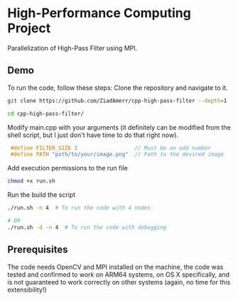 # High-Performance Computing Project

Parallelization of High-Pass Filter using MPI.

## Demo

To run the code, follow these steps:
Clone the repository and navigate to it.
```bash
git clone https://github.com/ZiadAmerr/cpp-high-pass-filter --depth=1  # Low depth for fast and lightweight clone

cd cpp-high-pass-filter/
```

Modify main.cpp with your arguments (it definitely can be modified from the shell script, but I just don't have time to do that right now).
```cpp
 #define FILTER_SIZE 3                  // Must be an odd number
 #define PATH "path/to/your/image.png"  // Path to the desired image
```

Add execution permissions to the run file
```bash
chmod +x run.sh
```

Run the build the script
```bash
./run.sh -n 4  # To run the code with 4 nodes

# OR
./run.sh -d -n 4  # To run the code with debugging
```


## Prerequisites
The code needs OpenCV and MPI installed on the machine, the code was tested and confirmed to work on ARM64 systems, on OS X specifically, and is not guaranteed to work correctly on other systems (again, no time for this extensibility!)

